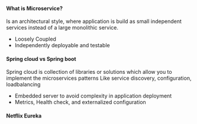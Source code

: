 #### What is Microservice?
Is an architectural style, where application is build as small independent services instead of a large monolithic  service.
- Loosely Coupled
- Independently deployable and testable

#### Spring cloud vs Spring boot
Spring cloud is collection of libraries or solutions which allow you to implement the microservices patterns
Like service discovery, configuration, loadbalancing

- Embedded server to avoid complexity in application deployment
- Metrics, Health check, and externalized configuration

#### Netflix Eureka

